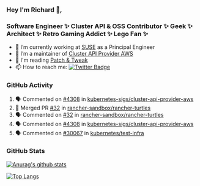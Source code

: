 ### Hey I'm Richard 👋, 

<h3 align="left">Software Engineer ✨ Cluster API & OSS Contributor ✨ Geek ✨ Architect ✨ Retro Gaming Addict ✨ Lego Fan ✨</h3>

- 🔭 I’m currently working at [SUSE](https://www.suse.com/) as a Principal Engineer
- 👯 I’m a maintainer of [Cluster API Provider AWS](https://github.com/kubernetes-sigs/cluster-api-provider-aws)
- 💬 I'm reading [Patch & Tweak](https://bjooks.com/products/patch-tweak-exploring-modular-synthesis)
- 📫 How to reach me: [![Twitter Badge](https://img.shields.io/badge/-@fruit_case-00acee?style=flat&logo=Twitter&logoColor=white)](https://twitter.com/intent/follow?screen_name=fruit_case "Follow on Twitter")

### GitHub Activity 

<!--START_SECTION:activity-->
1. 🗣 Commented on [#4308](https://github.com/kubernetes-sigs/cluster-api-provider-aws/issues/4308) in [kubernetes-sigs/cluster-api-provider-aws](https://github.com/kubernetes-sigs/cluster-api-provider-aws)
2. 🎉 Merged PR [#32](https://github.com/rancher-sandbox/rancher-turtles/pull/32) in [rancher-sandbox/rancher-turtles](https://github.com/rancher-sandbox/rancher-turtles)
3. 🗣 Commented on [#32](https://github.com/rancher-sandbox/rancher-turtles/issues/32) in [rancher-sandbox/rancher-turtles](https://github.com/rancher-sandbox/rancher-turtles)
4. 🗣 Commented on [#4308](https://github.com/kubernetes-sigs/cluster-api-provider-aws/issues/4308) in [kubernetes-sigs/cluster-api-provider-aws](https://github.com/kubernetes-sigs/cluster-api-provider-aws)
5. 🗣 Commented on [#30067](https://github.com/kubernetes/test-infra/issues/30067) in [kubernetes/test-infra](https://github.com/kubernetes/test-infra)
<!--END_SECTION:activity-->

### GitHub Stats

[![Anurag's github stats](https://github-readme-stats.vercel.app/api?username=richardcase&count_private=true&show_icons=true)](https://github.com/anuraghazra/github-readme-stats)

[![Top Langs](https://github-readme-stats.vercel.app/api/top-langs/?username=richardcase&hide=html&layout=compact)](https://github.com/anuraghazra/github-readme-stats)
